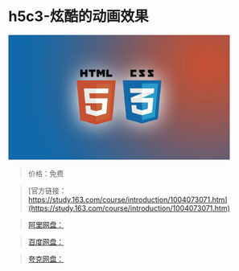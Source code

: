 # h5c3-炫酷的动画效果

![img](../../../assets/study163/free/94CEBC41D912DF9F77F17DC3CECE0D18.jpg)

> 价格：免费

> [官方链接：https://study.163.com/course/introduction/1004073071.htm](https://study.163.com/course/introduction/1004073071.htm)

> [阿里网盘：]()

> [百度网盘：]()

> [夸克网盘：]()
